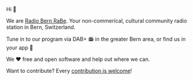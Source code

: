 Hi 👋

We are [Radio Bern RaBe](https://rabe.ch). Your non-commerical, cultural community radio station in Bern, Switzerland.

Tune in to our program via DAB+ 📻 in the greater Bern area, or find us in your app 📱

We ❤️ free and open software and help out where we can.

Want to contribute? Every [contribution is welcome](https://github.com/radiorabe/.github/blob/main/CONTRIBUTING.md)!
